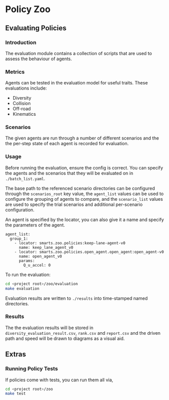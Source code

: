 # Policy Zoo

## Evaluating Policies

### Introduction

The evaluation module contains a collection of scripts that are used to assess the behaviour of agents.

### Metrics

Agents can be tested in the evaluation model for useful traits. These evaluations include:

* Diversity
* Collision
* Off-road
* Kinematics

### Scenarios

The given agents are run through a number of different scenarios and the the per-step state of each agent is recorded for evaluation.

### Usage

Before running the evaluation, ensure the config is correct. You can specify the agents and the scenarios that they will be evaluated on in `./batch_list.yaml`.

The base path to the referenced scenario directories can be configured through the `scenarios_root` key value, the `agent_list` values can be used to configure the grouping of agents to compare, and the `scenario_list` values are used to specify the trial scenarios and additional per-scenario configuration.

An agent is specified by the locator, you can also give it a name and specify the parameters of the agent.

```
agent_list:
  group_1:
    - locator: smarts.zoo.policies:keep-lane-agent-v0
      name: keep_lane_agent_v0
    - locator: smarts.zoo.policies.open_agent.open_agent:open_agent-v0
      name: open_agent_v0
      params:
        Q_u_accel: 0
```

To run the evaluation:

```bash
cd <project root>/zoo/evaluation
make evaluation
```

Evaluation results are written to `./results` into time-stamped named directories.

### Results

The the evaluation results will be stored in `diversity_evaluation_result.csv`, `rank.csv` and `report.csv` and the driven path and speed will be drawn to diagrams as a visual aid.

## Extras

### Running Policy Tests

If policies come with tests, you can run them all via,

```bash
cd <project root>/zoo
make test
```
